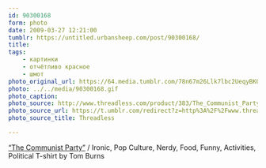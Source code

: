 ```yaml
---
id: 90300168
form: photo
date: 2009-03-27 12:21:00
tumblr: https://untitled.urbansheep.com/post/90300168/
title:
tags:
    - картинки
    - отчётливо красное
    - шмот
photo_original_url: https://64.media.tumblr.com/78n67m26Llk7lbc2UeqyBKQEo1_r1_1280.gif
photo: ../../media/90300168.gif
photo_caption:
photo_source: http://www.threadless.com/product/383/The_Communist_Party
photo_source_url: https://t.umblr.com/redirect?z=http%3A%2F%2Fwww.threadless.com%2Fproduct%2F383%2FThe_Communist_Party%23zoom&t=YTJhNTMyNTZiOTE3YzdmYjNlMmU4M2U2NzYzNmM5M2Y0YmMzZWVlZiw5MDMwMDE2OA%3D%3D&b=t%3Am0vUM0_oWxQpSg5c05RR_Q&p=https%3A%2F%2Funtitled.urbansheep.com%2Fpost%2F90300168%2Fthe-communist-party-ironic-pop-culture&m=0&ts=1631050977
photo_source_title: Threadless

---
```


<p><a href="http://www.threadless.com/product/383/The_Communist_Party#zoom">“The Communist Party”</a> / Ironic, Pop Culture, Nerdy, Food, Funny, Activities, Political  T-shirt by Tom Burns</p>
